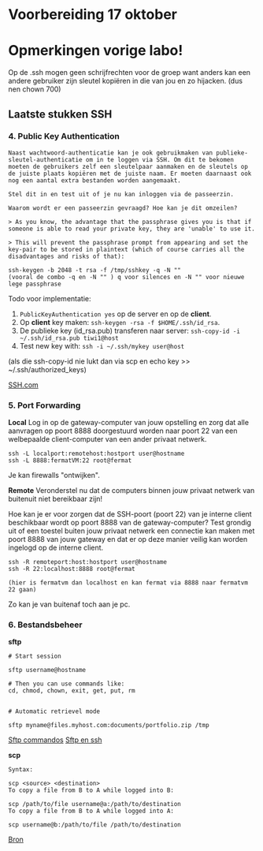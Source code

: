 # Voorbereiding 17 oktober

# Opmerkingen vorige labo!

Op de .ssh mogen geen schrijfrechten voor de groep want anders kan een andere gebruiker zijn sleutel kopiëren in die van jou en zo hijacken. (dus nen chown 700)

## Laatste stukken SSH

### 4. Public Key Authentication

```
Naast wachtwoord-authenticatie kan je ook gebruikmaken van publieke-sleutel-authenticatie om in te loggen via SSH. Om dit te bekomen moeten de gebruikers zelf een sleutelpaar aanmaken en de sleutels op de juiste plaats kopiëren met de juiste naam. Er moeten daarnaast ook nog een aantal extra bestanden worden aangemaakt.

Stel dit in en test uit of je nu kan inloggen via de passeerzin.

Waarom wordt er een passeerzin gevraagd? Hoe kan je dit omzeilen?

> As you know, the advantage that the passphrase gives you is that if someone is able to read your private key, they are 'unable' to use it.

> This will prevent the passphrase prompt from appearing and set the key-pair to be stored in plaintext (which of course carries all the disadvantages and risks of that):

ssh-keygen -b 2048 -t rsa -f /tmp/sshkey -q -N ""
(vooral de combo -q en -N "" ) q voor silences en -N "" voor nieuwe lege passphrase
```

Todo voor implementatie:

1. ``PublicKeyAuthentication yes`` op de server en op de **client**.
2. Op **client** key maken: ``ssh-keygen -rsa -f $HOME/.ssh/id_rsa``.
3. De publieke key (id_rsa.pub) transferen naar server:  ``ssh-copy-id -i ~/.ssh/id_rsa.pub tiwi1@host``
4. Test new key with: ``ssh -i ~/.ssh/mykey user@host``

(als die ssh-copy-id nie lukt dan via scp en echo key >> ~/.ssh/authorized_keys)

[SSH.com](https://www.ssh.com/ssh/copy-id)


### 5. Port Forwarding

**Local**
Log in op de gateway-computer van jouw opstelling en zorg dat alle aanvragen op poort 8888 doorgestuurd worden naar poort 22 van een welbepaalde client-computer van een ander privaat netwerk.

```
ssh -L localport:remotehost:hostport user@hostname
ssh -L 8888:fermatVM:22 root@fermat
```

Je kan firewalls "ontwijken".


**Remote**
Veronderstel nu dat de computers binnen jouw privaat netwerk van buitenuit niet bereikbaar zijn!

Hoe kan je er voor zorgen dat de SSH-poort (poort 22) van je interne client beschikbaar wordt op poort 8888 van de gateway-computer? Test grondig uit of een toestel buiten jouw privaat netwerk een connectie kan maken met poort 8888 van jouw gateway en dat er op deze manier veilig kan worden ingelogd op de interne client.

```
ssh -R remoteport:host:hostport user@hostname
ssh -R 22:localhost:8888 root@fermat

(hier is fermatvm dan localhost en kan fermat via 8888 naar fermatvm 22 gaan)

```

Zo kan je van buitenaf toch aan je pc.


### 6. Bestandsbeheer

**sftp**
```
# Start session

sftp username@hostname

# Then you can use commands like: 
cd, chmod, chown, exit, get, put, rm


# Automatic retrievel mode

sftp myname@files.myhost.com:documents/portfolio.zip /tmp

```

[Sftp commandos](https://kb.iu.edu/d/akqg)
[Sftp en ssh](https://www.computerhope.com/unix/sftp.htm)

**scp**

```
Syntax:

scp <source> <destination>
To copy a file from B to A while logged into B:

scp /path/to/file username@a:/path/to/destination
To copy a file from B to A while logged into A:

scp username@b:/path/to/file /path/to/destination
```

[Bron](https://unix.stackexchange.com/questions/106480/how-to-copy-files-from-one-machine-to-another-using-ssh#106482)